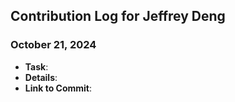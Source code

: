 ## Contribution Log for Jeffrey Deng

### October 21, 2024
-   **Task**:
-   **Details**: 
-   **Link to Commit**:
